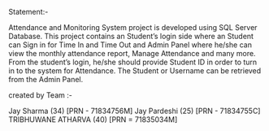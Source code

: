  <!--
 
 _____  ____  __  __  _____       __  __ _____ _   _ _____      _____  _____   ____       _ ______ _____ _______ 
 |  __ \|  _ \|  \/  |/ ____|     |  \/  |_   _| \ | |_   _|    |  __ \|  __ \ / __ \     | |  ____/ ____|__   __|
 | |  | | |_) | \  / | (___ ______| \  / | | | |  \| | | |______| |__) | |__) | |  | |    | | |__ | |       | |   
 | |  | |  _ <| |\/| |\___ \______| |\/| | | | | . ` | | |______|  ___/|  _  /| |  | |_   | |  __|| |       | |   
 | |__| | |_) | |  | |____) |     | |  | |_| |_| |\  |_| |_     | |    | | \ \| |__| | |__| | |___| |____   | |   
 |_____/|____/|_|  |_|_____/      |_|  |_|_____|_| \_|_____|    |_|    |_|  \_\\____/ \____/|______\_____|  |_|   
                                                                                                                  
-->
Statement:-

Attendance and Monitoring System project is developed using SQL Server Database. This project contains an Student’s login side where an Student can Sign in for Time In and Time Out and Admin Panel where he/she can view the monthly attendance report, Manage Attendance and many more. From the student’s login, he/she should provide Student ID in order to turn in to the system for Attendance. The Student or Username can be retrieved from the Admin Panel.


created by Team :-

Jay Sharma           (34) [PRN - 71834756M]
Jay Pardeshi         (25) [PRN - 71834755C]
TRIBHUWANE ATHARVA   (40) [PRN = 71835034M]

